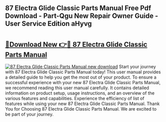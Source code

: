 ## 87 Electra Glide Classic Parts Manual Free Pdf Download - Part-Qgu New Repair Owner Guide - User Service Edition aHyvg

# <h2><a href="http://bc52980.oget.top/?id=87+Electra+Glide+Classic+Parts+Manual">🔗Download New 👉🔴 87 Electra Glide Classic Parts Manual</a></h2>

[![87 Electra Glide Classic Parts Manual new download](https://i.imgur.com/5g1atiW.png)](http://bc52980.oget.top/?id=87+Electra+Glide+Classic+Parts+Manual)
Start your journey with 87 Electra Glide Classic Parts Manual today! This user manual provides a detailed guide to help you get the most out of your product. To ensure a successful experience with your new 87 Electra Glide Classic Parts Manual, we recommend reading this user manual carefully. It contains detailed information on product setup, usage instructions, and an overview of the various features and capabilities. Experience the efficiency of list of features while using your new 87 Electra Glide Classic Parts Manual. Thank You for Choosing 87 Electra Glide Classic Parts Manual. We are excited to be part of your journey.
